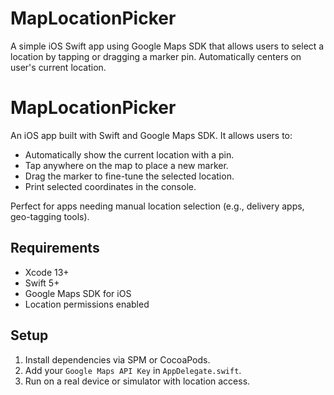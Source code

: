 # MapLocationPicker
A simple iOS Swift app using Google Maps SDK that allows users to select a location by tapping or dragging a marker pin. Automatically centers on user's current location.

# MapLocationPicker

An iOS app built with Swift and Google Maps SDK. It allows users to:

- Automatically show the current location with a pin.
- Tap anywhere on the map to place a new marker.
- Drag the marker to fine-tune the selected location.
- Print selected coordinates in the console.

Perfect for apps needing manual location selection (e.g., delivery apps, geo-tagging tools).

## Requirements
- Xcode 13+
- Swift 5+
- Google Maps SDK for iOS
- Location permissions enabled

## Setup
1. Install dependencies via SPM or CocoaPods.
2. Add your `Google Maps API Key` in `AppDelegate.swift`.
3. Run on a real device or simulator with location access.
